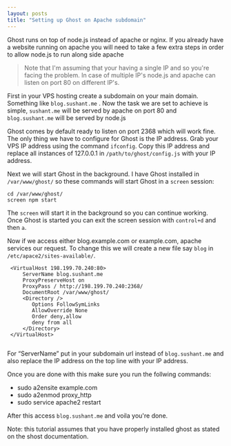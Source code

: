 ```yaml
---
layout: posts
title: "Setting up Ghost on Apache subdomain"
---
```


Ghost runs on top of node.js instead of apache or nginx. If you already have a website running on apache you will need to take a few extra steps in order to allow node.js to run along side apache

>Note that I'm assuming that your having a single IP and so you're facing the problem. In case of multiple IP's node.js and apache can listen on port 80 on different IP's.

First in your VPS hosting create a subdomain on your main domain. Something like `blog.sushant.me` . Now the task we are set to achieve is simple, `sushant.me` will be served by apache on port 80 and `blog.sushant.me` will be served by node.js

Ghost comes by default ready to listen on port 2368 which will work fine. The only thing we have to configure for Ghost is the IP address. Grab your VPS IP address using the command `ifconfig`. Copy this IP address and replace all instances of 127.0.0.1 in `/path/to/ghost/config.js` with your IP address.

Next we will start Ghost in the background. I have Ghost installed in `/var/www/ghost/` so these commands will start Ghost in a `screen` session:

```
cd /var/www/ghost/
screen npm start
```

The `screen` will start it in the background so you can continue working. Once Ghost is started you can exit the screen session with `control+d` and then `a`.

Now if we access either blog.example.com or example.com, apache services our request. To change this we will create a new file say `blog` in `/etc/apace2/sites-available/`. 

```
 <VirtualHost 198.199.70.240:80>
     ServerName blog.sushant.me
     ProxyPreserveHost on
     ProxyPass / http://198.199.70.240:2368/
     DocumentRoot /var/www/ghost/
     <Directory />
     	Options FollowSymLinks
     	AllowOverride None
     	Order deny,allow
     	deny from all
     </Directory>
 </VirtualHost>
 
 ```

For “ServerName” put in your subdomain url instead of `blog.sushant.me` and also replace the IP address on the top line with your IP address.

Once you are done with this make sure you run the follwing commands:
<ul>
	<li>sudo a2ensite example.com</li>
	<li>sudo a2enmod proxy_http</li>
	<li>sudo service apache2 restart</li>
</ul>

After this access `blog.sushant.me` and voila you're done.

Note: this tutorial assumes that you have properly installed ghost as stated on the shost documentation.
